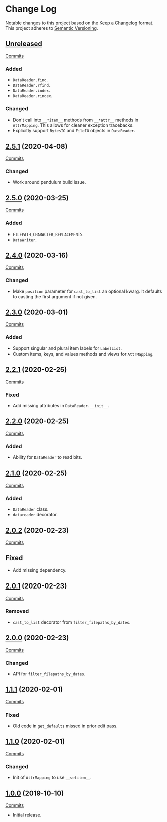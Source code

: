 # Change Log

Notable changes to this project based on the [Keep a Changelog](https://keepachangelog.com) format.
This project adheres to [Semantic Versioning](https://semver.org).


## [Unreleased](https://github.com/thebigmunch/tbm-utils/tree/master)

[Commits](https://github.com/thebigmunch/tbm-utils/compare/2.5.1...master)

### Added

* ``DataReader.find``.
* ``DataReader.rfind``.
* ``DataReader.index``.
* ``DataReader.rindex``.

### Changed

* Don't call into ``__*item__`` methods from ``__*attr__`` methods in ``AttrMapping``.
	This allows for cleaner exception tracebacks.
* Explicitly support ``BytesIO`` and ``FileIO`` objects in ``DataReader``.


## [2.5.1](https://github.com/thebigmunch/tbm-utils/releases/tag/2.5.1) (2020-04-08)

[Commits](https://github.com/thebigmunch/tbm-utils/compare/2.5.0...2.5.1)

### Changed

* Work around pendulum build issue.


## [2.5.0](https://github.com/thebigmunch/tbm-utils/releases/tag/2.5.0) (2020-03-25)

[Commits](https://github.com/thebigmunch/tbm-utils/compare/2.4.0...2.5.0)

### Added

* ``FILEPATH_CHARACTER_REPLACEMENTS``.
* ``DataWriter``.


## [2.4.0](https://github.com/thebigmunch/tbm-utils/releases/tag/2.4.0) (2020-03-16)

[Commits](https://github.com/thebigmunch/tbm-utils/compare/2.3.0...2.4.0)

### Changed

* Make ``position`` parameter for ``cast_to_list`` an optional kwarg.
	It defaults to casting the first argument if not given.


## [2.3.0](https://github.com/thebigmunch/tbm-utils/releases/tag/2.3.0) (2020-03-01)

[Commits](https://github.com/thebigmunch/tbm-utils/compare/2.2.1...2.3.0)

### Added

* Support singular and plural item labels for ``LabelList``.
* Custom items, keys, and values methods and views for ``AttrMapping``.


## [2.2.1](https://github.com/thebigmunch/tbm-utils/releases/tag/2.2.1) (2020-02-25)

[Commits](https://github.com/thebigmunch/tbm-utils/compare/2.2.0...2.2.1)

### Fixed

* Add missing attributes in ``DataReader.__init__``.


## [2.2.0](https://github.com/thebigmunch/tbm-utils/releases/tag/2.2.0) (2020-02-25)

[Commits](https://github.com/thebigmunch/tbm-utils/compare/2.1.0...2.2.0)

### Added

* Ability for ``DataReader`` to read bits.


## [2.1.0](https://github.com/thebigmunch/tbm-utils/releases/tag/2.1.0) (2020-02-25)

[Commits](https://github.com/thebigmunch/tbm-utils/compare/2.0.2...2.1.0)

### Added

* ``DataReader`` class.
* ``datareader`` decorator.


## [2.0.2](https://github.com/thebigmunch/tbm-utils/releases/tag/2.0.2) (2020-02-23)

[Commits](https://github.com/thebigmunch/tbm-utils/compare/2.0.1...2.0.2)

## Fixed

* Add missing dependency.


## [2.0.1](https://github.com/thebigmunch/tbm-utils/releases/tag/2.0.1) (2020-02-23)

[Commits](https://github.com/thebigmunch/tbm-utils/compare/2.0.0...2.0.1)

### Removed

* ``cast_to_list`` decorator from ``filter_filepaths_by_dates``.


## [2.0.0](https://github.com/thebigmunch/tbm-utils/releases/tag/2.0.0) (2020-02-23)

[Commits](https://github.com/thebigmunch/tbm-utils/compare/1.1.1...2.0.0)

### Changed

* API for ``filter_filepaths_by_dates``.


## [1.1.1](https://github.com/thebigmunch/tbm-utils/releases/tag/1.1.1) (2020-02-01)

[Commits](https://github.com/thebigmunch/tbm-utils/compare/1.1.0...1.1.1)

### Fixed

* Old code in ``get_defaults`` missed in prior edit pass.


## [1.1.0](https://github.com/thebigmunch/tbm-utils/releases/tag/1.1.0) (2020-02-01)

[Commits](https://github.com/thebigmunch/tbm-utils/compare/1.0.0...1.1.0)

### Changed

* Init of ``AttrMapping`` to use ``__setitem__``.


## [1.0.0](https://github.com/thebigmunch/tbm-utils/releases/tag/1.0.0) (2019-10-10)

[Commits](https://github.com/thebigmunch/tbm-utils/commit/cf46bd09ee883e9e82d5b9f584c7f910675d18f6)

* Initial release.
